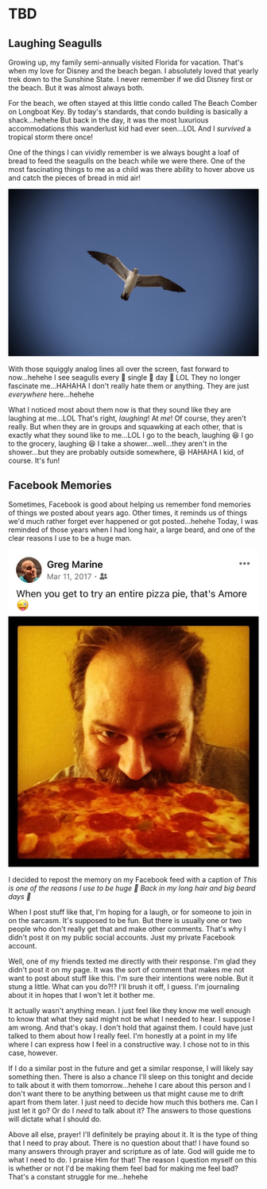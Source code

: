 # TBD

## Laughing Seagulls

Growing up, my family semi-annually visited Florida for vacation. That's when my love for Disney and the beach began. I absolutely loved that yearly trek down to the Sunshine State. I never remember if we did Disney first or the beach. But it was almost always both.

For the beach, we often stayed at this little condo called The Beach Comber on Longboat Key. By today's standards, that condo building is basically a shack...hehehe But back in the day, it was the most luxurious accommodations this wanderlust kid had ever seen...LOL And I *survived* a tropical storm there once!

One of the things I can vividly remember is we always bought a loaf of bread to feed the seagulls on the beach while we were there. One of the most fascinating things to me as a child was there ability to hover above us and catch the pieces of bread in mid air!

![Seagull](./img/IMG_5703.jpeg)

With those squiggly analog lines all over the screen, fast forward to now...hehehe I see seagulls every :clap: single :clap: day :clap: LOL They no longer fascinate me...HAHAHA I don't really hate them or anything. They are just *everywhere* here...hehehe

What I noticed most about them now is that they sound like they are laughing at me...LOL That's right, *laughing*! At *me*! Of course, they aren't really. But when they are in groups and squawking at each other, that is exactly what they sound like to me...LOL I go to the beach, laughing :laughing: I go to the grocery, laughing :laughing: I take a shower...well...they aren't in the shower...but they are probably outside somewhere, :laughing: HAHAHA I kid, of course. It's fun!

## Facebook Memories

Sometimes, Facebook is good about helping us remember fond memories of things we posted about years ago. Other times, it reminds us of things we'd much rather forget ever happened or got posted...hehehe Today, I was reminded of those years when I had long hair, a large beard, and one of the clear reasons I use to be a huge man.

![Old Facebook post screenshot of a selfie where I appear to be eating an entire pizza. The caption reads, "When you get to try an entire pizza pie, that's Amore"](./img/IMG_4409.jpeg)

I decided to repost the memory on my Facebook feed with a caption of *This is one of the reasons I use to be huge :rofl: Back in my long hair and big beard days :woozy_face:*

When I post stuff like that, I'm hoping for a laugh, or for someone to join in on the sarcasm. It's supposed to be fun. But there is usually one or two people who don't really get that and make other comments. That's why I didn't post it on my public social accounts. Just my private Facebook account.

Well, one of my friends texted me directly with their response. I'm glad they didn't post it on my page. It was the sort of comment that makes me not want to post about stuff like this. I'm sure their intentions were noble. But it stung a little. What can you do?!? I'll brush it off, I guess. I'm journaling about it in hopes that I won't let it bother me.

It actually wasn't anything mean. I just feel like they know me well enough to know that what they said might not be what I needed to hear. I suppose I am wrong. And that's okay. I don't hold that against them. I could have just talked to them about how I really feel. I'm honestly at a point in my life where I can express how I feel in a constructive way. I chose not to in this case, however.

If I do a similar post in the future and get a similar response, I will likely say something then. There is also a chance I'll sleep on this tonight and decide to talk about it with them tomorrow...hehehe I care about this person and I don't want there to be anything between us that might cause me to drift apart from them later. I just need to decide how much this bothers me. Can I just let it go? Or do I *need* to talk about it? The answers to those questions will dictate what I should do.

Above all else, prayer! I'll definitely be praying about it. It is the type of thing that I need to pray about. There is no question about that! I have found so many answers through prayer and scripture as of late. God will guide me to what I need to do. I praise Him for that! The reason I question myself on this is whether or not I'd be making them feel bad for making me feel bad? That's a constant struggle for me...hehehe

